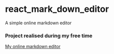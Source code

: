 # react_mark_down_editor
A simple online markdown editor

### Project realised during my free time

[My online markdown editor](http://fabre-pierre-jean.github.io/react_mark_down_editor)
